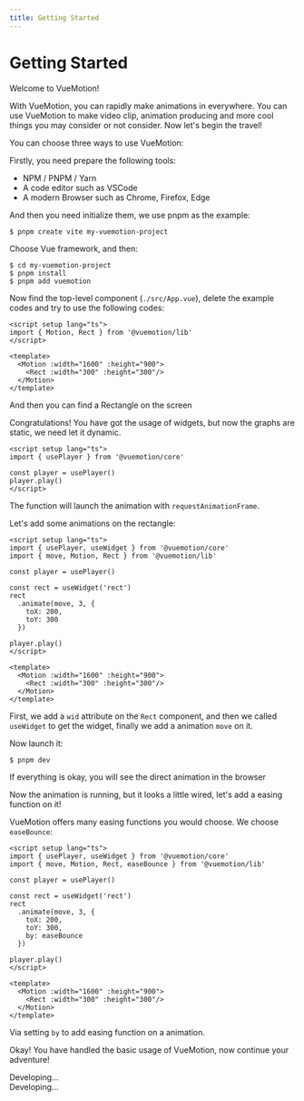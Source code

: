 ```yaml
---
title: Getting Started
---
```


# Getting Started

Welcome to VueMotion!

With VueMotion, you can rapidly make animations in everywhere. You can use VueMotion to make video clip, animation producing and more cool things you may consider or not consider. Now let's begin the travel!

You can choose three ways to use VueMotion:

<script setup>
import Choose from './.vitepress/components/Choose.vue'
import { provide, ref } from 'vue'

const current = ref()

provide('current', current)
</script>

<Choose/>

<div v-if="current === 'browser'">
Firstly, you need prepare the following tools:

- NPM / PNPM / Yarn
- A code editor such as VSCode
- A modern Browser such as Chrome, Firefox, Edge

And then you need initialize them, we use pnpm as the example:

```shell
$ pnpm create vite my-vuemotion-project
```

Choose Vue framework, and then:

```shell
$ cd my-vuemotion-project
$ pnpm install
$ pnpm add vuemotion
```

Now find the top-level component (`./src/App.vue`), delete the example codes and try to use the following codes:

```vue
<script setup lang="ts">
import { Motion, Rect } from '@vuemotion/lib'
</script>

<template>
  <Motion :width="1600" :height="900">
    <Rect :width="300" :height="300"/>
  </Motion>
</template>
```

And then you can find a Rectangle on the screen

Congratulations! You have got the usage of widgets, but now the graphs are static, we need let it dynamic.

```vue
<script setup lang="ts">
import { usePlayer } from '@vuemotion/core'

const player = usePlayer()
player.play()
</script>
```

The function will launch the animation with `requestAnimationFrame`.

Let's add some animations on the rectangle:

```vue
<script setup lang="ts">
import { usePlayer, useWidget } from '@vuemotion/core'
import { move, Motion, Rect } from '@vuemotion/lib'

const player = usePlayer()

const rect = useWidget('rect')
rect
  .animate(move, 3, {
    toX: 200,
    toY: 300
  })

player.play()
</script>

<template>
  <Motion :width="1600" :height="900">
    <Rect :width="300" :height="300"/>
  </Motion>
</template>
```

First, we add a `wid` attribute on the `Rect` component, and then we called `useWidget` to get the widget, finally we add a animation `move` on it.

Now launch it:

```shell
$ pnpm dev
```

If everything is okay, you will see the direct animation in the browser

Now the animation is running, but it looks a little wired, let's add a easing function on it!

VueMotion offers many easing functions you would choose. We choose `easeBounce`:

```vue
<script setup lang="ts">
import { usePlayer, useWidget } from '@vuemotion/core'
import { move, Motion, Rect, easeBounce } from '@vuemotion/lib'

const player = usePlayer()

const rect = useWidget('rect')
rect
  .animate(move, 3, {
    toX: 200,
    toY: 300,
    by: easeBounce
  })

player.play()
</script>

<template>
  <Motion :width="1600" :height="900">
    <Rect :width="300" :height="300"/>
  </Motion>
</template>

```

Via setting `by` to add easing function on a animation.

Okay! You have handled the basic usage of VueMotion, now continue your adventure!
</div>

<div v-if="current === 'location'">
Developing...
</div>

<div v-if="current === 'studio'">
Developing...
</div>
